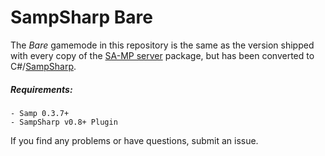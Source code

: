 SampSharp Bare
====================

The _Bare_ gamemode in this repository is the same as the version shipped with every copy of the [SA-MP server] package, but has been converted to C#/[SampSharp].

##### Requirements:
    - Samp 0.3.7+
    - SampSharp v0.8+ Plugin

If you find any problems or have questions, submit an issue.

[sa-mp server]: http://sa-mp.com/download.php
[SampSharp]: https://github.com/ikkentim/SampSharp